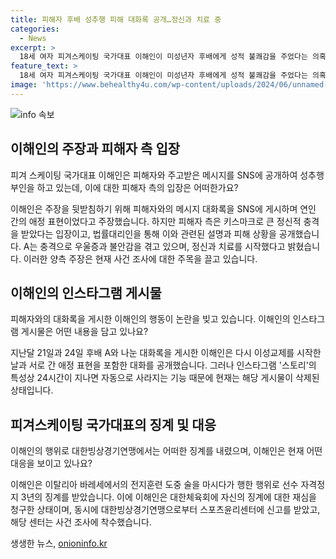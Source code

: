 ```yaml
---
title: 피해자 후배 성추행 피해 대화록 공개…정신과 치료 중
categories:
  - News
excerpt: >
  18세 여자 피겨스케이팅 국가대표 이해인이 미성년자 후배에게 성적 불쾌감을 주었다는 의혹이 제기되었다. 이해인은 후배와의 메시지 대화를 공개하며 이를 부인했으나, 후배는 정신적 충격으로 치료를 받고 있다고 주장했다. 대한빙상경기연맹은 이해인에게 3년의 자격정지를 내렸고, 이해인은 현재 스포츠윤리센터에 신고되어 조사 중이다. 피해자 측은 키스마크를 모른 채 당황과 충격을 받았다고 주장하며 이해인을 비난하고 있다.
feature_text: >
  18세 여자 피겨스케이팅 국가대표 이해인이 미성년자 후배에게 성적 불쾌감을 주었다는 의혹이 제기되었다. 이해인은 후배와의 메시지 대화를 공개하며 이를 부인했으나, 후배는 정신적 충격으로 치료를 받고 있다고 주장했다. 대한빙상경기연맹은 이해인에게 3년의 자격정지를 내렸고, 이해인은 현재 스포츠윤리센터에 신고되어 조사 중이다. 피해자 측은 키스마크를 모른 채 당황과 충격을 받았다고 주장하며 이해인을 비난하고 있다.
image: 'https://www.behealthy4u.com/wp-content/uploads/2024/06/unnamed-file.png'
---
```


<p><img src="https://www.behealthy4u.com/wp-content/uploads/2024/06/unnamed-file.png" alt="info 속보" /></p>

<h2 data-ke-size="size26">이해인의 주장과 피해자 측 입장</h2>

<p data-ke-size="size16">피겨 스케이팅 국가대표 이해인은 피해자와 주고받은 메시지를 SNS에 공개하여 성추행 부인을 하고 있는데, 이에 대한 피해자 측의 입장은 어떠한가요?</p>

<p>이해인은 주장을 뒷받침하기 위해 피해자와의 메시지 대화록을 SNS에 게시하며 연인 간의 애정 표현이었다고 주장했습니다. 하지만 피해자 측은 키스마크로 큰 정신적 충격을 받았다는 입장이고, 법률대리인을 통해 이와 관련된 설명과 피해 상황을 공개했습니다. A는 충격으로 우울증과 불안감을 겪고 있으며, 정신과 치료를 시작했다고 밝혔습니다. 이러한 양측 주장은 현재 사건 조사에 대한 주목을 끌고 있습니다. </p></p>

<h2 data-ke-size="size26">이해인의 인스타그램 게시물</h2>

<p data-ke-size="size16">피해자와의 대화록을 게시한 이해인의 행동이 논란을 빚고 있습니다. 이해인의 인스타그램 게시물은 어떤 내용을 담고 있나요?</p>

<p>지난달 21일과 24일 후배 A와 나눈 대화록을 게시한 이해인은 다시 이성교제를 시작한 날과 서로 간 애정 표현을 포함한 대화를 공개했습니다. 그러나 인스타그램 '스토리'의 특성상 24시간이 지나면 자동으로 사라지는 기능 때문에 현재는 해당 게시물이 삭제된 상태입니다.</p></p>

<h2 data-ke-size="size26">피겨스케이팅 국가대표의 징계 및 대응</h2>

<p data-ke-size="size16">이해인의 행위로 대한빙상경기연맹에서는 어떠한 징계를 내렸으며, 이해인은 현재 어떤 대응을 보이고 있나요?</p>

<p>이해인은 이탈리아 바레세에서의 전지훈련 도중 술을 마시다가 행한 행위로 선수 자격정지 3년의 징계를 받았습니다. 이에 이해인은 대한체육회에 자신의 징계에 대한 재심을 청구한 상태이며, 동시에 대한빙상경기연맹으로부터 스포츠윤리센터에 신고를 받았고, 해당 센터는 사건 조사에 착수했습니다.</p></p>
생생한 뉴스, <a href="https://onioninfo.kr" rel="dofollow">onioninfo.kr</a>


